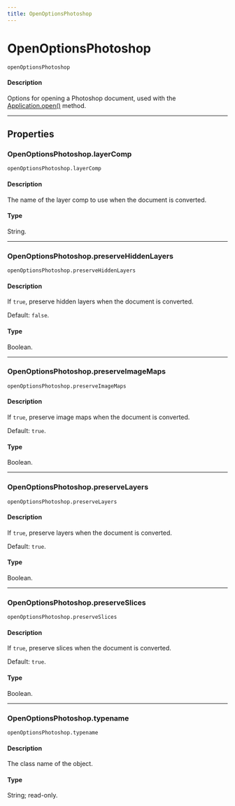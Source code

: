 ```yaml
---
title: OpenOptionsPhotoshop
---
```

# OpenOptionsPhotoshop

`openOptionsPhotoshop`

#### Description

Options for opening a Photoshop document, used with the [Application.open()](../application#applicationopen) method.

---

## Properties

### OpenOptionsPhotoshop.layerComp

`openOptionsPhotoshop.layerComp`

#### Description

The name of the layer comp to use when the document is converted.

#### Type

String.

---

### OpenOptionsPhotoshop.preserveHiddenLayers

`openOptionsPhotoshop.preserveHiddenLayers`

#### Description

If `true`, preserve hidden layers when the document is converted.

Default: `false`.

#### Type

Boolean.

---

### OpenOptionsPhotoshop.preserveImageMaps

`openOptionsPhotoshop.preserveImageMaps`

#### Description

If `true`, preserve image maps when the document is converted.

Default: `true`.

#### Type

Boolean.

---

### OpenOptionsPhotoshop.preserveLayers

`openOptionsPhotoshop.preserveLayers`

#### Description

If `true`, preserve layers when the document is converted.

Default: `true`.

#### Type

Boolean.

---

### OpenOptionsPhotoshop.preserveSlices

`openOptionsPhotoshop.preserveSlices`

#### Description

If `true`, preserve slices when the document is converted.

Default: `true`.

#### Type

Boolean.

---

### OpenOptionsPhotoshop.typename

`openOptionsPhotoshop.typename`

#### Description

The class name of the object.

#### Type

String; read-only.
